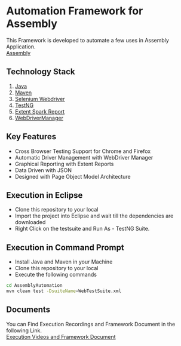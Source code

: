 # Automation Framework for Assembly

This Framework is developed to automate a few uses in Assembly Application.\
[Assembly](https://www.joinassembly.com/)

## Technology Stack

1. [Java](https://www.java.com/en/)
2. [Maven](https://maven.apache.org/)
3. [Selenium Webdriver](https://www.selenium.dev/maven/)
4. [TestNG](https://testng.org/doc/)
5. [Extent Spark Report](https://github.com/extent-framework/extentreports-java/wiki/A-Complete-Example) 
6. [WebDriverManager](https://github.com/bonigarcia/webdrivermanager)

## Key Features

- Cross Browser Testing Support for Chrome and Firefox
- Automatic Driver Management with WebDriver Manager
- Graphical Reporting with Extent Reports
- Data Driven with JSON
- Designed with Page Object Model Architecture

## Execution in Eclipse

- Clone this repository to your local
- Import the project into Eclipse and wait till the dependencies are downloaded
- Right Click on the testsuite and Run As - TestNG Suite.

## Execution in Command Prompt

- Install Java and Maven in your Machine
- Clone this repository to your local
- Execute the following commands

```bash
cd AssemblyAutomation
mvn clean test -DsuiteName=WebTestSuite.xml
```

## Documents

You can Find Execution Recordings and Framework Document in the following Link.\
[Execution Videos and Framework Document](https://drive.google.com/drive/folders/1teBpxLf4FoPMcklOwSsnfQpEXM_d8_yL?)
